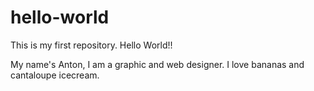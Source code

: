 # hello-world
This is my first repository. Hello World!!

My name's Anton, I am a graphic and web designer. 
I love bananas and cantaloupe icecream.
